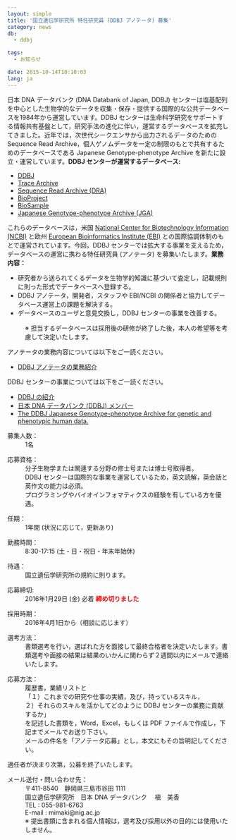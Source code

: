```yaml
---
layout: simple
title: '国立遺伝学研究所 特任研究員 (DDBJ アノテータ) 募集'
category: news
db:
  - ddbj

tags:
  - お知らせ

date: 2015-10-14T10:10:03
lang: ja
---
```


日本 DNA データバンク (DNA Databank of Japan, DDBJ) センターは塩基配列を中心とした生物学的なデータを収集・保存・提供する国際的な公共データベースを1984年から運営しています。DDBJ センターは生命科学研究をサポートする情報共有基盤として，研究手法の進化に伴い，運営するデータベースを拡充してきました。近年では，次世代シークエンサから出力されるデータのための Sequence Read Archive，個人ゲノムデータを一定の制限のもとで共有するためのデータベースである Japanese Genotype-phenotype Archive を新たに設立・運営しています。<strong>DDBJ センターが運営するデータベース:</strong>

<ul>
    <li><a href="/">DDBJ</a></li>
    <li><a href="/dta/index.html">Trace Archive</a></li>
    <li><a href="/dra/index.html">Sequence Read Archive (DRA)</a></li>
    <li><a href="/bioproject/index.html">BioProject</a></li>
    <li><a href="/biosample/index.html">BioSample</a></li>
    <li><a href="/jga/index.html">Japanese Genotype-phenotype Archive (JGA)</a></li>
</ul>これらのデータベースは，米国 <a href="http://www.ncbi.nlm.nih.gov/">National Center for Biotechnology Information (NCBI)</a> と欧州 <a href="https://www.ebi.ac.uk/">European Bioinformatics Institute (EBI)</a> との国際協調体制のもとで運営されています。今回，DDBJ センターでは拡大する事業を支えるため，データベースの運営に携わる特任研究員 (アノテータ) を募集いたします。<strong>業務内容：</strong>

<ul>
    <li>研究者から送られてくるデータを生物学的知識に基づいて査定し，記載規則に則った形式でデータベースへ登録する。</li>
    <li>DDBJ アノテータ，開発者，スタッフや EBI/NCBI の関係者と協力してデータベース運営上の課題を解決する。</li>
    <li>データベースのユーザと意見交換し，DDBJ センターの事業を改善する。</li>
</ul>

<dl>
    <dd>※ 担当するデータベースは採用後の研修が終了した後，本人の希望等を考慮して決定いたします。</dd>
</dl>アノテータの業務内容については以下をご一読ください。

<ul>
    <li><a href="/activities/curators.html">DDBJ アノテータの業務紹介</a></li>
</ul>DDBJ センターの事業については以下をご一読ください。

<ul>
    <li><a href="/about/index.html#mission">DDBJ の紹介</a></li>
    <li><a href="/about/staff.html">日本 DNA データバンク (DDBJ) メンバー</a></li>
    <li><a href="http://nar.oxfordjournals.org/content/early/2014/12/03/nar.gku1120">The DDBJ Japanese Genotype-phenotype Archive for genetic and phenotypic human data.</a></li>
</ul>

<dl>
    <dt>募集人数：</dt>
    <dd>1名</dd>
</dl>

<dl>
    <dt>応募資格：</dt>
    <dd>分子生物学または関連する分野の修士号または博士号取得者。</dd>
    <dd>DDBJ センターは国際的な事業を運営しているため，英文読解，英会話と英作文の能力は必須。</dd>
    <dd>プログラミングやバイオインフォマティクスの経験を有している方を優遇。</dd>
</dl>

<dl>
    <dt>任期：</dt>
    <dd>1年間 (状況に応じて，更新あり)</dd>
</dl>

<dl>
    <dt>勤務時間：</dt>
    <dd>8:30-17:15 (土・日・祝日・年末年始休)</dd>
</dl>

<dl>
    <dt>待遇：</dt>
    <dd>国立遺伝学研究所の規約に則ります。</dd>
</dl>

<dl>
    <dt>応募締切:</dt>
    <dd>2016年1月29日 (金) 必着 <span style="color:#ff0000; font-weight:bold">締め切りました</span></dd>
</dl>

<dl>
    <dt>採用時期：</dt>
    <dd>2016年4月1日から（相談に応じます）</dd>
</dl>

<dl>
    <dt>選考方法：</dt>
    <dd>書類選考を行い，選ばれた方を面接して最終合格者を決定いたします。書類選考や面接の結果は結果のいかんに関わらず２週間以内にメールで連絡いたします。</dd>
</dl>

<dl>
    <dt>応募方法：</dt>
    <dd>履歴書，業績リストと</dd>
    <dd>「１）これまでの研究や仕事の実績，及び，持っているスキル，</dd>
    <dd>２）それらのスキルを活かしてどのように DDBJ センターの業務に貢献するか」</dd>
    <dd>を記述した書類を，Word，Excel，もしくは PDF ファイルで作成し，下記までメールでお送り下さい。</dd>
    <dd>メールの件名を「アノテータ応募」とし，本文にもその旨明記してください。</dd>
</dl>適任者が決まり次第，公募を終了いたします。

<dl>
    <dt>メール送付・問い合わせ先：</dt>
    <dd>〒411-8540　静岡県三島市谷田 1111</dd>
    <dd>国立遺伝学研究所　日本 DNA データバンク　 槇　美香</dd>
    <dd>TEL : 055-981-6763</dd>
    <dd>E-mail : mimaki@nig.ac.jp</dd>
    <dd></dd>
    <dd>※ 提出書類に含まれる個人情報は，選考及び採用以外の目的には使用いたしません。</dd>
</dl>
